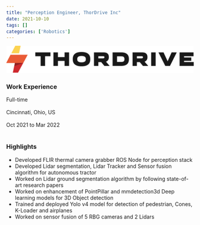 ```yaml
---
title: "Perception Engineer, ThorDrive Inc"
date: 2021-10-10
tags: []
categories: ['Robotics']
---
```

![Thordrive Logo](./images/thordrive-logo.png)
### Work Experience
Full-time<br>  
Cincinnati, Ohio, US<br>  
Oct 2021 to Mar 2022<br><br>  
  
### Highlights
* Developed FLIR thermal camera grabber ROS Node for perception stack
* Developed Lidar segmentation, Lidar Tracker and Sensor fusion algorithm for autonomous tractor
* Worked on Lidar ground segmentation algorithm by following state-of-art research papers
* Worked on enhancement of PointPillar and mmdetection3d Deep learning models for 3D Object detection
* Trained and deployed Yolo v4 model for detection of pedestrian, Cones, K-Loader and airplanes
* Worked on sensor fusion of 5 RBG cameras and 2 Lidars
<!--more-->